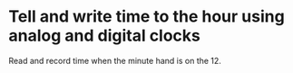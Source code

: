 # Tell and write time to the hour using analog and digital clocks

Read and record time when the minute hand is on the 12.
